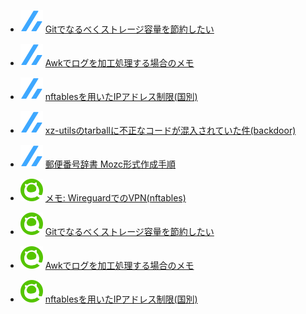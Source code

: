 <!--[START github.com/ikawaha/feedsnippet]--><!--[2024-04-28T01:19:04Z]-->
* ![](./icon/zenn.svg) [Gitでなるべくストレージ容量を節約したい](https://zenn.dev/phoepsilonix/articles/git_shallow_memo)
* ![](./icon/zenn.svg) [Awkでログを加工処理する場合のメモ](https://zenn.dev/phoepsilonix/articles/log_analysis_with_awk)
* ![](./icon/zenn.svg) [nftablesを用いたIPアドレス制限(国別)](https://zenn.dev/phoepsilonix/articles/restricting_access_by_country_specific_ip_address)
* ![](./icon/zenn.svg) [xz-utilsのtarballに不正なコードが混入されていた件(backdoor)](https://zenn.dev/phoepsilonix/articles/xz-utils-backdoor)
* ![](./icon/zenn.svg) [郵便番号辞書 Mozc形式作成手順](https://zenn.dev/phoepsilonix/articles/japanese-zip-code-dictionary)

* ![](./icon/qiita.svg) [メモ: WireguardでのVPN(nftables)](https://qiita.com/phoepsilonix/items/8ea058aac577111455dd)
* ![](./icon/qiita.svg) [Gitでなるべくストレージ容量を節約したい](https://qiita.com/phoepsilonix/items/ae7f16d6ce3cb85cbbd5)
* ![](./icon/qiita.svg) [Awkでログを加工処理する場合のメモ](https://qiita.com/phoepsilonix/items/41939687d85f45c9b2a8)
* ![](./icon/qiita.svg) [nftablesを用いたIPアドレス制限(国別)](https://qiita.com/phoepsilonix/items/26fc92444e374ea85c9d)
<!--[END github.com/ikawaha/feedsnippet]-->
